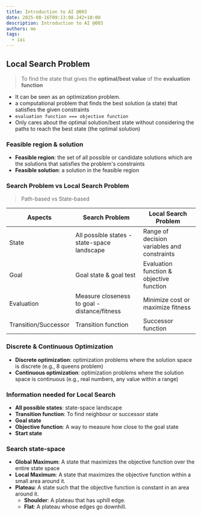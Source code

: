 ```yaml
---
title: Introduction to AI @003
date: 2025-08-16T09:13:08.242+10:00
description: Introduction to AI @003
authors: me
tags:
  - iai
---
```


## Local Search Problem

> To find the state that gives the **optimal/best value** of the **evaluation function**

- It can be seen as an optimization problem.
- a computational problem that finds the best solution (a state) that satisfies the given constraints
- `evaluation function === objective function`
- Only cares about the optimal solution/best state without considering the paths to reach the best state (the optimal solution)

### Feasible region & solution

- **Feasible region**: the set of all possible or candidate solutions which are the solutions that satisfies the problem's constraints
- **Feasible solution**: a solution in the feasible region

### Search Problem vs Local Search Problem

> Path-based vs State-based

| Aspects | Search Problem | Local Search Problem |
| --- | --- | --- |
| State | All possible states - state-space landscape | Range of decision variables and constraints |
| Goal | Goal state & goal test | Evaluation function & objective function |
| Evaluation | Measure closeness to goal - distance/fitness | Minimize cost or maximize fitness |
| Transition/Successor | Transition function | Successor function |

### Discrete & Continuous Optimization

- **Discrete optimization**: optimization problems where the solution space is discrete (e.g., 8 queens problem)
- **Continuous optimization**: optimization problems where the solution space is continuous (e.g., real numbers, any value within a range)

### Information needed for Local Search

- **All possible states**: state-space landscape
- **Transition function**: To find neighbour or successor state
- **Goal state**
- **Objective function**: A way to measure how close to the goal state
- **Start state**

### Search state-space

- **Global Maximum**: A state that maximizes the objective function over the entire state space
- **Local Maximum**: A state that maximizes the objective function within a small area around it.
- **Plateau**: A state such that the objective function is constant in an area around it.
  - **Shoulder**: A plateau that has uphill edge.
  - **Flat**: A plateau whose edges go downhill.
